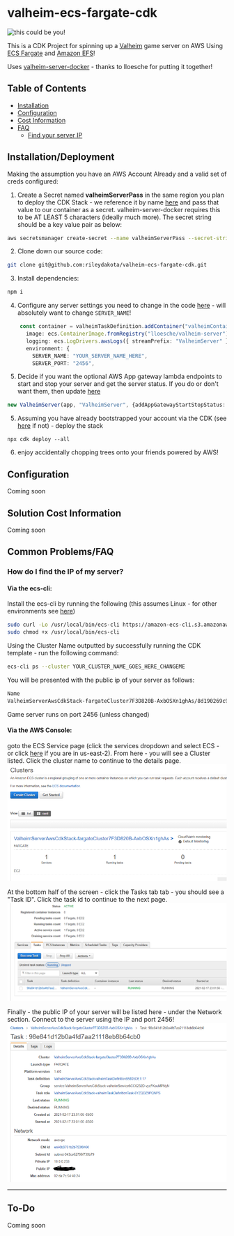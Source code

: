 # valheim-ecs-fargate-cdk

![this could be you!](giphy.gif)

This is a CDK Project for spinning up a [Valheim](https://store.steampowered.com/app/892970/Valheim/) game server on AWS Using [ECS Fargate](https://aws.amazon.com/fargate/?whats-new-cards.sort-by=item.additionalFields.postDateTime&whats-new-cards.sort-order=desc&fargate-blogs.sort-by=item.additionalFields.createdDate&fargate-blogs.sort-order=desc) and [Amazon EFS](https://aws.amazon.com/efs/)!

Uses [valheim-server-docker](https://github.com/lloesche/valheim-server-docker) - thanks to lloesche for putting it together!

## Table of Contents
- [Installation](#installationdeployment)
- [Configuration](#configuration)
- [Cost Information](#solution-cost-information)
- [FAQ](#common-problemsfaq)
  * [Find your server IP](#how-do-i-find-the-ip-of-my-server)

## Installation/Deployment

Making the assumption you have an AWS Account Already and a valid set of creds configured:

1. Create a Secret named **valheimServerPass** in the same region you plan to deploy the CDK Stack - we reference it by name [here](lib/valheim-server-aws-cdk-stack.ts#L14-17) and pass that value to our container as a secret. valheim-server-docker requires this to be AT LEAST 5 characters (ideally much more). The secret string should be a key value pair as below:

```bash
aws secretsmanager create-secret --name valheimServerPass --secret-string '{"VALHEIM_SERVER_PASS":"SuperSecretServerPassword"}'
```

2. Clone down our source code:

```bash
git clone git@github.com:rileydakota/valheim-ecs-fargate-cdk.git
```

3. Install dependencies:

```bash
npm i
```

4. Configure any server settings you need to change in the code [here](lib/valheim-server-aws-cdk-stack.ts#L66-82) - will absolutely want to change `SERVER_NAME`!

```typescript
    const container = valheimTaskDefinition.addContainer("valheimContainer", {
      image: ecs.ContainerImage.fromRegistry("lloesche/valheim-server"),
      logging: ecs.LogDrivers.awsLogs({ streamPrefix: "ValheimServer" }),
      environment: {
        SERVER_NAME: "YOUR_SERVER_NAME_HERE",
        SERVER_PORT: "2456",
```

5. Decide if you want the optional AWS App gateway lambda endpoints to start and stop your server and get the server status. If you do or don't want them, then update [here](bin/valheim-server-aws-cdk.ts#L29)

```typescript
new ValheimServer(app, "ValheimServer", {addAppGatewayStartStopStatus: true, appGatewayStartStopPassword: "changeme"});
```

5. Assuming you have already bootstrapped your account via the CDK (see [here](https://docs.aws.amazon.com/cdk/latest/guide/bootstrapping.html) if not) - deploy the stack

```
npx cdk deploy --all
```

6. enjoy accidentally chopping trees onto your friends powered by AWS!

## Configuration

Coming soon

## Solution Cost Information

Coming soon

## Common Problems/FAQ

### How do I find the IP of my server?

#### Via the ecs-cli:

Install the ecs-cli by running the following (this assumes Linux - for other environments see [here](https://docs.aws.amazon.com/AmazonECS/latest/developerguide/ECS_CLI_installation.html))

```bash
sudo curl -Lo /usr/local/bin/ecs-cli https://amazon-ecs-cli.s3.amazonaws.com/ecs-cli-linux-amd64-latest
sudo chmod +x /usr/local/bin/ecs-cli
```

Using the Cluster Name outputted by successfully running the CDK template - run the following command:

```bash
ecs-cli ps --cluster YOUR_CLUSTER_NAME_GOES_HERE_CHANGEME
```

You will be presented with the public ip of your server as follows:

```bash
Name                                                                                                            State    Ports                                                                                     TaskDefinition                                            Health
ValheimServerAwsCdkStack-fargateCluster7F3D820B-AxbOSXn1ghAs/8d190269c9df4d3e9709dccb89bdf3d8/valheimContainer  RUNNING  1.1.1.1:2456->2456/udp, 1.1.1.1:2457->2457/udp, 1.1.1.1:2458->2458/udp  ValheimServerAwsCdkStackvalheimTaskDefinitionB5805DE1:17  UNKNOWN
```

Game server runs on port 2456 (unless changed)

#### Via the AWS Console: 
goto the ECS Service page (click the services dropdown and select ECS - or click [here](https://us-east-2.console.aws.amazon.com/ecs) if you are in us-east-2). From here - you will see a Cluster listed. Click the cluster name to continue to the details page.
![ECS Service Page](.img/Cluster.PNG)

At the bottom half of the screen - click the Tasks tab tab - you should see a "Task ID". Click the task id to continue to the next page.
![Cluster Information Page](.img/TaskTab.PNG)

Finally - the public IP of your server will be listed here - under the Network section. Connect to the server using the IP and port 2456!
![Task Information Page](.img/TaskInfo.PNG)

---

## To-Do

Coming soon
